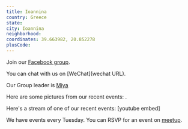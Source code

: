 ```yaml
---
title: Ioannina
country: Greece
state: 
city: Ioannina
neighborhood: 
coordinates: 39.663982, 20.852278
plusCode:
---
```

Join our [Facebook group](https://www.facebook.com/groups/free.code.camp.ioannina).

You can chat with us on [WeChat](wechat URL).

Our Group leader is [Miya](freecodecamp.org/miya)

Here are some pictures from our recent events:
![]().

Here's a stream of one of our recent events:
[youtube embed]

We have events every Tuesday. You can RSVP for an event on [meetup](meetupurl).
